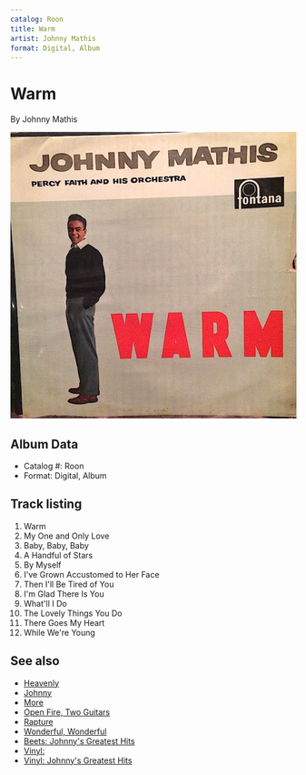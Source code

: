 ```yaml
---
catalog: Roon
title: Warm
artist: Johnny Mathis
format: Digital, Album
---
```


# Warm

By Johnny Mathis

![](../../assets/albumcovers/Johnny_Mathis-Warm.png)

## Album Data

- Catalog #: Roon
- Format: Digital, Album


## Track listing


1. Warm
2. My One and Only Love
3. Baby, Baby, Baby
4. A Handful of Stars
5. By Myself
6. I've Grown Accustomed to Her Face
7. Then I'll Be Tired of You
8. I'm Glad There Is You
9. What'll I Do
10. The Lovely Things You Do
11. There Goes My Heart
12. While We're Young


## See also

- [Heavenly](Heavenly.md)
- [Johnny](Johnny.md)
- [More](More-_Johnnys_Greatest_Hits.md)
- [Open Fire, Two Guitars](Open_Fire__Two_Guitars.md)
- [Rapture](Rapture.md)
- [Wonderful, Wonderful](Wonderful__Wonderful.md)
- [Beets: Johnny's Greatest Hits](../../Beets/Johnny_Mathis/Johnnys_Greatest_Hits.md)
- [Vinyl: ](../../Vinyl/Johnny_Mathis/Johnny_Mathis.md)
- [Vinyl: Johnny's Greatest Hits](../../Vinyl/Johnny_Mathis/Johnnys_Greatest_Hits.md)

